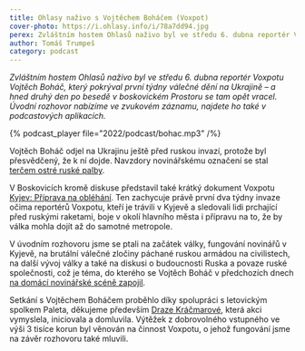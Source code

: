 ```yaml
---
title: Ohlasy naživo s Vojtěchem Boháčem (Voxpot)
cover-photo: https://i.ohlasy.info/i/78a7dd94.jpg
perex: Zvláštním hostem Ohlasů naživo byl ve středu 6. dubna reportér Voxpotu Vojtěch Boháč, který pokrýval první týdny válečné dění na Ukrajině – a hned druhý den po besedě v boskovickém Prostoru se tam opět vracel.
author: Tomáš Trumpeš
category: podcast
---
```


*Zvláštním hostem Ohlasů naživo byl ve středu 6. dubna reportér Voxpotu Vojtěch Boháč, který pokrýval první týdny válečné dění na Ukrajině – a hned druhý den po besedě v boskovickém Prostoru se tam opět vracel. Úvodní rozhovor nabízíme ve zvukovém záznamu, najdete ho také v podcastových aplikacích.*

{% podcast_player file="2022/podcast/bohac.mp3" /%}

Vojtěch Boháč odjel na Ukrajinu ještě před ruskou invazí, protože byl přesvědčený, že k ní dojde. Navzdory novinářskému označení se stal [terčem ostré ruské palby](https://www.voxpot.cz/zaciname-to-tu-cistit-od-tech-fasistu-tech-hovad-reportaz-z-nestabilni-fronty-mezi-okupanty-a-obranci-ukrajiny/). 

V Boskovicích kromě diskuse představil také krátký dokument Voxpotu [Kyjev: Příprava na obléhání](https://www.voxpot.cz/kolik-ruskych-vojaku-prijde-tolika-pohnojime-nasi-zemi-rikaji-obranci-kyjeva/). Ten zachycuje právě první dva týdny invaze očima reportérů Voxpotu, kteří je trávili v Kyjevě a sledovali lidi prchající před ruskými raketami, boje v okolí hlavního města i přípravu na to, že by válka mohla dojít až do samotné metropole.

V úvodním rozhovoru jsme se ptali na začátek války, fungování novinářů v Kyjevě, na brutální válečné zločiny páchané ruskou armádou na civilistech, na další vývoj války a také na diskusi o budoucnosti Ruska a povaze ruské společnosti, což je téma, do kterého se Vojtěch Boháč v předchozích dnech [na domácí novinářské scéně zapojil](https://www.voxpot.cz/stydis-se-psat-o-podradnych-genech-vytahni-zemepis-za-ruskou-tyranii-ale-zima-nemuze/).

Setkání s Vojtěchem Boháčem proběhlo díky spolupráci s letovickým spolkem Paleta, děkujeme především [Draze Kráčmarové](https://ohlasy.info/clanky/2016/08/rozhovor-kracmarova.html), která akci vymyslela, iniciovala a domluvila. Výtěžek z dobrovolného vstupného ve výši 3 tisíce korun byl věnován na činnost Voxpotu, o jehož fungování jsme na závěr rozhovoru také mluvili.